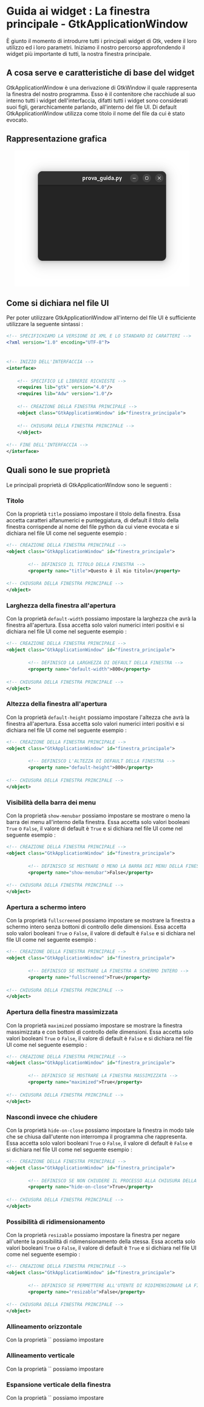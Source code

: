 # Guida ai widget : La finestra principale - GtkApplicationWindow
È giunto il momento di introdurre tutti i principali widget di Gtk, vedere il loro utilizzo ed i loro parametri. Iniziamo il nostro percorso approfondendo il widget più importante di tutti, la nostra finestra principale.

## A cosa serve e caratteristiche di base del widget
GtkApplicationWindow è una derivazione di GtkWindow il quale rappresenta la finestra del nostro programma. Esso è il contenitore che racchiude al suo interno tutti i widget dell'interfaccia, difatti tutti i widget sono considerati suoi figli, gerarchicamente parlando, all'interno del file UI. Di default GtkApplicationWindow utilizza come titolo il nome del file da cui è stato evocato.



## Rappresentazione grafica
<p align="center">
  <img src="https://github.com/H3rz3n/Guida-GTK-4-Adwaita-Python/blob/main/Immagini/GtkApplicationWindow.png" alt="GtkApplicationWindow GUI"/>
</p>



## Come si dichiara nel file UI
Per poter utilizzare GtkApplicationWindow all'interno del file UI è sufficiente utilizzare la seguente sintassi :
```xml
<!-- SPECIFICHIAMO LA VERSIONE DI XML E LO STANDARD DI CARATTERI -->
<?xml version="1.0" encoding="UTF-8"?>


<!-- INIZIO DELL'INTERFACCIA -->
<interface>

    <!-- SPECIFICO LE LIBRERIE RICHIESTE -->
    <requires lib="gtk" version="4.0"/>
    <requires lib="Adw" version="1.0"/>

    <!-- CREAZIONE DELLA FINESTRA PRINCIPALE -->
    <object class="GtkApplicationWindow" id="finestra_principale">

    <!-- CHIUSURA DELLA FINESTRA PRINCIPALE -->
    </object>

<!-- FINE DELL'INTERFACCIA -->
</interface>
```



## Quali sono le sue proprietà
Le principali proprietà di GtkApplicationWindow sono le seguenti :

### Titolo
Con la proprietà `title` possiamo impostare il titolo della finestra. Essa accetta caratteri alfanumerici e punteggiatura, di default il titolo della finestra corrispende al nome del file python da cui viene evocata e si dichiara nel file UI come nel seguente esempio :

```xml
<!-- CREAZIONE DELLA FINESTRA PRINCIPALE -->
<object class="GtkApplicationWindow" id="finestra_principale">

        <!-- DEFINISCO IL TITOLO DELLA FINESTRA -->
        <property name="title">Questo è il mio titolo</property>

<!-- CHIUSURA DELLA FINESTRA PRINCIPALE -->
</object>
```



### Larghezza della finestra all'apertura
Con la proprietà `default-width` possiamo impostare la larghezza che avrà la finestra all'apertura. Essa accetta solo valori numerici interi positivi e si dichiara nel file UI come nel seguente esempio :

```xml
<!-- CREAZIONE DELLA FINESTRA PRINCIPALE -->
<object class="GtkApplicationWindow" id="finestra_principale">

        <!-- DEFINISCO LA LARGHEZZA DI DEFAULT DELLA FINESTRA -->
        <property name="default-width">800</property>

<!-- CHIUSURA DELLA FINESTRA PRINCIPALE -->
</object>
```



### Altezza della finestra all'apertura
Con la proprietà `default-height` possiamo impostare l'altezza che avrà la finestra all'apertura. Essa accetta solo valori numerici interi positivi e si dichiara nel file UI come nel seguente esempio :

```xml
<!-- CREAZIONE DELLA FINESTRA PRINCIPALE -->
<object class="GtkApplicationWindow" id="finestra_principale">

        <!-- DEFINISCO L'ALTEZZA DI DEFAULT DELLA FINESTRA -->
        <property name="default-height">800</property>

<!-- CHIUSURA DELLA FINESTRA PRINCIPALE -->
</object>
```



### Visibilità della barra dei menu
Con la proprietà `show-menubar` possiamo impostare se mostrare o meno la barra dei menu all'interno della finestra. Essa accetta solo valori booleani `True` o `False`, il valore di default è `True` e si dichiara nel file UI come nel seguente esempio :

```xml
<!-- CREAZIONE DELLA FINESTRA PRINCIPALE -->
<object class="GtkApplicationWindow" id="finestra_principale">

        <!-- DEFINISCO SE MOSTRARE O MENO LA BARRA DEI MENU DELLA FINESTRA -->
        <property name="show-menubar">False</property>

<!-- CHIUSURA DELLA FINESTRA PRINCIPALE -->
</object>
```



### Apertura a schermo intero
Con la proprietà `fullscreened` possiamo impostare se mostrare la finestra a schermo intero senza bottoni di controllo delle dimensioni. Essa accetta solo valori booleani `True` o `False`, il valore di default è `False` e si dichiara nel file UI come nel seguente esempio :

```xml
<!-- CREAZIONE DELLA FINESTRA PRINCIPALE -->
<object class="GtkApplicationWindow" id="finestra_principale">

        <!-- DEFINISCO SE MOSTRARE LA FINESTRA A SCHERMO INTERO -->
        <property name="fullscreened">True</property>

<!-- CHIUSURA DELLA FINESTRA PRINCIPALE -->
</object>
```

### Apertura della finestra massimizzata
Con la proprietà `maximized` possiamo impostare se mostrare la finestra massimizzata e con bottoni di controllo delle dimensioni. Essa accetta solo valori booleani `True` o `False`, il valore di default è `False` e si dichiara nel file UI come nel seguente esempio :

```xml
<!-- CREAZIONE DELLA FINESTRA PRINCIPALE -->
<object class="GtkApplicationWindow" id="finestra_principale">

        <!-- DEFINISCO SE MOSTRARE LA FINESTRA MASSIMIZZATA -->
        <property name="maximized">True</property>

<!-- CHIUSURA DELLA FINESTRA PRINCIPALE -->
</object>
```

### Nascondi invece che chiudere
Con la proprietà `hide-on-close` possiamo impostare la finestra in modo tale che se chiusa dall'utente non interrompa il programma che rappresenta. Essa accetta solo valori booleani `True` o `False`, il valore di default è `False` e si dichiara nel file UI come nel seguente esempio :

```xml
<!-- CREAZIONE DELLA FINESTRA PRINCIPALE -->
<object class="GtkApplicationWindow" id="finestra_principale">

        <!-- DEFINISCO SE NON CHIUDERE IL PROCESSO ALLA CHIUSURA DELLA FINESTRA -->
        <property name="hide-on-close">True</property>

<!-- CHIUSURA DELLA FINESTRA PRINCIPALE -->
</object>
```

### Possibilità di ridimensionamento
Con la proprietà `resizable` possiamo impostare la finestra per negare all'utente la possibilità di ridimensionamento della stessa. Essa accetta solo valori booleani `True` o `False`, il valore di default è `True` e si dichiara nel file UI come nel seguente esempio :


```xml
<!-- CREAZIONE DELLA FINESTRA PRINCIPALE -->
<object class="GtkApplicationWindow" id="finestra_principale">

        <!-- DEFINISCO SE PERMETTERE ALL'UTENTE DI RIDIMENSIONARE LA FINESTRA -->
        <property name="resizable">False</property>

<!-- CHIUSURA DELLA FINESTRA PRINCIPALE -->
</object>
```

### Allineamento orizzontale
Con la proprietà `` possiamo impostare

### Allineamento verticale
Con la proprietà `` possiamo impostare

### Espansione verticale della finestra
Con la proprietà `` possiamo impostare






























